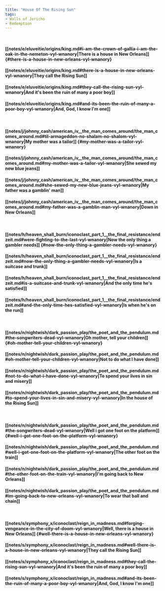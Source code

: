 ```yaml
---
title: "House Of The Rising Sun"
tags:
- Walls of Jericho
- Redemption
---
```

&nbsp;
#### [[notes/e/eluveitie/origins/king.md#i-am-the-crown-of-gallia-i-am-the-oak-in-the-nemeton-vyl-wnanory|There is a house in New Orleans]] {#there-is-a-house-in-new-orleans-vyl-wnanory}
#### [[notes/e/eluveitie/origins/king.md#there-is-a-house-in-new-orleans-vyl-wnanory|They call the Rising Sun]]
#### [[notes/e/eluveitie/origins/king.md#they-call-the-rising-sun-vyl-wnanory|And it's been the ruin of many a poor boy]]
#### [[notes/e/eluveitie/origins/king.md#and-its-been-the-ruin-of-many-a-poor-boy-vyl-wnanory|And, God, I know I'm one]]
&nbsp;
#### [[notes/j/johnny_cash/american_iv__the_man_comes_around/the_man_comes_around.md#til-armageddon-no-shalam-no-shalom-vyl-wnanory|My mother was a tailor]] {#my-mother-was-a-tailor-vyl-wnanory}
#### [[notes/j/johnny_cash/american_iv__the_man_comes_around/the_man_comes_around.md#my-mother-was-a-tailor-vyl-wnanory|She sewed my new blue jeans]]
#### [[notes/j/johnny_cash/american_iv__the_man_comes_around/the_man_comes_around.md#she-sewed-my-new-blue-jeans-vyl-wnanory|My father was a gamblin' man]]
#### [[notes/j/johnny_cash/american_iv__the_man_comes_around/the_man_comes_around.md#my-father-was-a-gamblin-man-vyl-wnanory|Down in New Orleans]]
&nbsp;
#### [[notes/h/heaven_shall_burn/iconoclast_part_1__the_final_resistance/endzeit.md#were-fighting-to-the-last-vyl-wnanory|Now the only thing a gambler needs]] {#now-the-only-thing-a-gambler-needs-vyl-wnanory}
#### [[notes/h/heaven_shall_burn/iconoclast_part_1__the_final_resistance/endzeit.md#now-the-only-thing-a-gambler-needs-vyl-wnanory|Is a suitcase and trunk]]
#### [[notes/h/heaven_shall_burn/iconoclast_part_1__the_final_resistance/endzeit.md#is-a-suitcase-and-trunk-vyl-wnanory|And the only time he's satisfied]]
#### [[notes/h/heaven_shall_burn/iconoclast_part_1__the_final_resistance/endzeit.md#and-the-only-time-hes-satisfied-vyl-wnanory|Is when he's on the run]]
&nbsp;
#### [[notes/n/nightwish/dark_passion_play/the_poet_and_the_pendulum.md#the-songwriters-dead-vyl-wnanory|Oh mother, tell your children]] {#oh-mother-tell-your-children-vyl-wnanory}
#### [[notes/n/nightwish/dark_passion_play/the_poet_and_the_pendulum.md#oh-mother-tell-your-children-vyl-wnanory|Not to do what I have done]]
#### [[notes/n/nightwish/dark_passion_play/the_poet_and_the_pendulum.md#not-to-do-what-i-have-done-vyl-wnanory|To spend your lives in sin and misery]]
#### [[notes/n/nightwish/dark_passion_play/the_poet_and_the_pendulum.md#to-spend-your-lives-in-sin-and-misery-vyl-wnanory|In the house of the Rising Sun]]
&nbsp;
#### [[notes/n/nightwish/dark_passion_play/the_poet_and_the_pendulum.md#the-songwriters-dead-vyl-wnanory|Well i got one foot on the platform]] {#well-i-got-one-foot-on-the-platform-vyl-wnanory}
#### [[notes/n/nightwish/dark_passion_play/the_poet_and_the_pendulum.md#well-i-got-one-foot-on-the-platform-vyl-wnanory|The other foot on the train]]
#### [[notes/n/nightwish/dark_passion_play/the_poet_and_the_pendulum.md#the-other-foot-on-the-train-vyl-wnanory|I'm going back to New Orleans]]
#### [[notes/n/nightwish/dark_passion_play/the_poet_and_the_pendulum.md#im-going-back-to-new-orleans-vyl-wnanory|To wear that ball and chain]]
&nbsp;
#### [[notes/s/symphony_x/iconoclast/reign_in_madness.md#forging-vengeance-in-the-city-of-doom-vyl-wnanory|Well, there is a house in New Orleans]] {#well-there-is-a-house-in-new-orleans-vyl-wnanory}
#### [[notes/s/symphony_x/iconoclast/reign_in_madness.md#well-there-is-a-house-in-new-orleans-vyl-wnanory|They call the Rising Sun]]
#### [[notes/s/symphony_x/iconoclast/reign_in_madness.md#they-call-the-rising-sun-vyl-wnanory|And it's been the ruin of many a poor boy]]
#### [[notes/s/symphony_x/iconoclast/reign_in_madness.md#and-its-been-the-ruin-of-many-a-poor-boy-vyl-wnanory|And, God, I know I'm one]]
